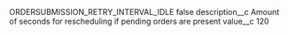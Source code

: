 <?xml version="1.0" encoding="UTF-8"?>
<CustomMetadata xmlns="http://soap.sforce.com/2006/04/metadata" xmlns:xsi="http://www.w3.org/2001/XMLSchema-instance" xmlns:xsd="http://www.w3.org/2001/XMLSchema">
    <label>ORDERSUBMISSION_RETRY_INTERVAL_IDLE</label>
    <protected>false</protected>
    <values>
        <field>description__c</field>
        <value xsi:type="xsd:string">Amount of seconds for rescheduling if pending orders are present</value>
    </values>
    <values>
        <field>value__c</field>
        <value xsi:type="xsd:string">120</value>
    </values>
</CustomMetadata>
